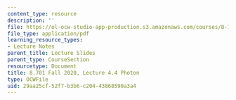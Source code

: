 ```yaml
---
content_type: resource
description: ''
file: https://ol-ocw-studio-app-production.s3.amazonaws.com/courses/8-701-introduction-to-nuclear-and-particle-physics-fall-2020/29aa25cf52f7b3b6c20443868590a3a4_MIT8_701f20_lec4.4.pdf
file_type: application/pdf
learning_resource_types:
- Lecture Notes
parent_title: Lecture Slides
parent_type: CourseSection
resourcetype: Document
title: 8.701 Fall 2020, Lecture 4.4 Photon
type: OCWFile
uid: 29aa25cf-52f7-b3b6-c204-43868590a3a4
---
```

